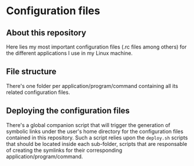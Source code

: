 # Configuration files

## About this repository

Here lies my most important configuration files (.rc files among others) for
the different applications I use in my Linux machine.

## File structure

There's one folder per application/program/command containing all its related
configuration files.

## Deploying the configuration files

There's a global companion script that will trigger the generation of symbolic
links under the user's home directory for the configuration files contained in
this repository.  Such a script relies upon the `deploy.sh` scripts that should
be located inside each sub-folder, scripts that are responsable of creating the
symlinks for their corresponding application/program/command.
